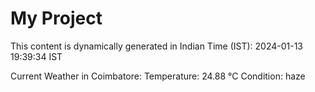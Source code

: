 # My Project

This content is dynamically generated in Indian Time (IST): 2024-01-13 19:39:34 IST


Current Weather in Coimbatore:
Temperature: 24.88 °C
Condition: haze
